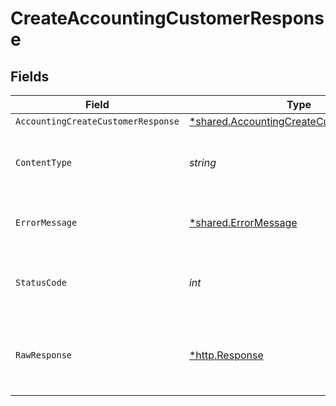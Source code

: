 # CreateAccountingCustomerResponse


## Fields

| Field                                                                                               | Type                                                                                                | Required                                                                                            | Description                                                                                         |
| --------------------------------------------------------------------------------------------------- | --------------------------------------------------------------------------------------------------- | --------------------------------------------------------------------------------------------------- | --------------------------------------------------------------------------------------------------- |
| `AccountingCreateCustomerResponse`                                                                  | [*shared.AccountingCreateCustomerResponse](../../models/shared/accountingcreatecustomerresponse.md) | :heavy_minus_sign:                                                                                  | Success                                                                                             |
| `ContentType`                                                                                       | *string*                                                                                            | :heavy_check_mark:                                                                                  | HTTP response content type for this operation                                                       |
| `ErrorMessage`                                                                                      | [*shared.ErrorMessage](../../models/shared/errormessage.md)                                         | :heavy_minus_sign:                                                                                  | The request made is not valid.                                                                      |
| `StatusCode`                                                                                        | *int*                                                                                               | :heavy_check_mark:                                                                                  | HTTP response status code for this operation                                                        |
| `RawResponse`                                                                                       | [*http.Response](https://pkg.go.dev/net/http#Response)                                              | :heavy_minus_sign:                                                                                  | Raw HTTP response; suitable for custom response parsing                                             |